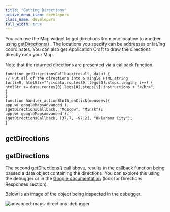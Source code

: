 ```yaml
---
title: "Getting Directions"
active_menu_item: developers
class_name: developers
full_width: true
---
```



You can use the Map widget to get directions from one location to another using [getDirections()](../../../scripting-apis/client-api/widget-object-functions/advanced-maps/getdirections) . The locations you specify can be addresses or lat/lng coordinates. You can also get Application Craft to draw the directions directly onto your Map.

Note that the returned directions are presented via a callback function.

    function getDirectionsCallback(result, data) {
    // Put all of the directions into a single HTML string
    for(i=0, htmlStr="";i<data.routes[0].legs[0].steps.length; i++) {
    htmlStr += data.routes[0].legs[0].steps[i].instructions + "</br>";
    }
    }
    function handler_actionBtn15_onClick(mouseev){
    app.w('googleMapsAdvanced').
    (getDirectionsCallback, "Moscow", "Minsk");
    app.w('googleMapsAdvanced').
    (getDirectionsCallback, [37.7, -97.2], "Oklahoma City");
    }
   

## getDirections

## getDirections

The second [getDirections()](../../../scripting-apis/client-api/widget-object-functions/advanced-maps/getdirections) call above, results in the callback function being passed a data object containing the directions. You can explore this using the debugger or in the [Google documentation](http://code.google.com/apis/maps/documentation/directions/) (look for Directions Responses section).

Below is an image of the object being inspected in the debugger.

![advanced-maps-directions-debugger](/img/docs/advanced-maps-directions-debugger.png)

